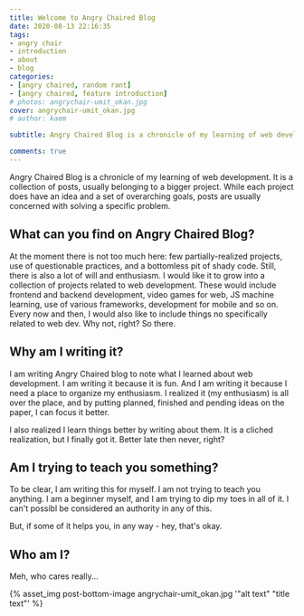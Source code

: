 ```yaml
---
title: Welcome to Angry Chaired Blog
date: 2020-08-13 22:16:35
tags:
- angry chair
- introduction
- about
- blog
categories:
- [angry chaired, random rant]
- [angry chaired, feature introduction]
# photos: angrychair-umit_okan.jpg
cover: angrychair-umit_okan.jpg
# author: kaem

subtitle: Angry Chaired Blog is a chronicle of my learning of web development. It is a collection of posts, usually belonging to a bigger project. While each project does have an idea and a set of overarching goals, posts are usually concerned with solving a specific problem.

comments: true
---
```


Angry Chaired Blog is a chronicle of my learning of web development. It is a collection of posts, usually belonging to a bigger project. While each project does have an idea and a set of overarching goals, posts are usually concerned with solving a specific problem.

<!--more-->

## What can you find on Angry Chaired Blog?

At the moment there is not too much here: few partially-realized projects, use of questionable practices, and a bottomless pit of shady code. 
Still, there is also a lot of will and enthusiasm. I would like it to grow into a collection of projects related to web development. These would include frontend and backend development, video games for web, JS machine learning, use of various frameworks, development for mobile and so on. 
Every now and then, I would also like to include things no specifically related to web dev. Why not, right? 
So there. 

## Why am I writing it?

I am writing Angry Chaired blog to note what I learned about web development. I am writing it because it is fun. And I am writing it because I need a place to organize my enthusiasm. 
I realized it (my enthusiasm) is all over the place, and by putting planned, finished and pending ideas on the paper, I can focus it better. 

I also realized I learn things better by writing about them. It is a cliched realization, but I finally got it. Better late then never, right?

## Am I trying to teach you something?

To be clear, I am writing this for myself. I am not trying to teach you anything. I am a beginner myself, and I am trying to dip my toes in all of it. I can't possibl be considered an authority in any of this. 

But, if some of it helps you, in any way - hey, that's okay. 

## Who am I? 

Meh, who cares really... 

{% asset_img post-bottom-image angrychair-umit_okan.jpg '"alt text" "title text"' %}